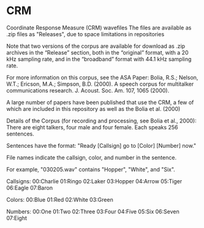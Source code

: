 # CRM
Coordinate Response Measure (CRM) wavefiles
The files are available as .zip files as "Releases", due to space limitations in repositories

Note that two versions of the corpus are available for download as .zip archives in the “Release” section, both in the “original” format, with a 20 kHz sampling rate, and in the “broadband” format with 44.1 kHz sampling rate.

For more information on this corpus, see the ASA Paper:
Bolia, R.S.; Nelson, W.T.; Ericson, M.A.; Simpson, B.D. (2000).  A speech corpus for multitalker communications research.  J. Acoust. Soc. Am. 107, 1065 (2000).

A large number of papers have been published that use the CRM, a few of which are included in this repository as well as the Bolia et al. (2000)

Details of the Corpus (for recording and processing, see Bolia et al., 2000):
There are eight talkers, four male and four female. Each speaks 256 sentences.

Sentences have the format:
  "Ready [Callsign] go to [Color] [Number] now."
  
File names indicate the callsign, color, and number in the sentence.
  
For example, "030205.wav" contains "Hopper", "White", and "Six".

Callsigns: 
  00:Charlie
  01:Ringo
  02:Laker
  03:Hopper
  04:Arrow
  05:Tiger
  06:Eagle
  07:Baron

Colors:
  00:Blue
  01:Red
  02:White
  03:Green

Numbers:
  00:One
  01:Two
  02:Three
  03:Four
  04:Five
  05:Six
  06:Seven
  07:Eight

